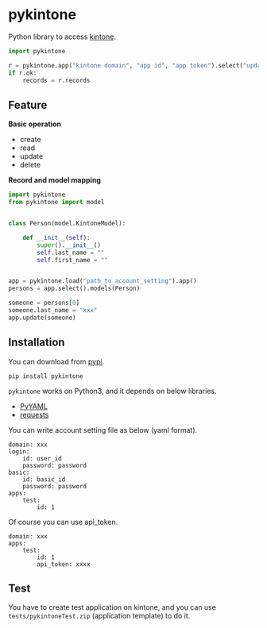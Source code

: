 # pykintone

Python library to access [kintone](https://kintone.cybozu.com).

```python
import pykintone

r = pykintone.app("kintone domain", "app id", "app token").select("updated_time > NOW()")
if r.ok:
    records = r.records
```

## Feature

**Basic operation**

* create
* read
* update
* delete

**Record and model mapping**

```python
import pykintone
from pykintone import model


class Person(model.KintoneModel):

    def __init__(self):
        super().__init__()
        self.last_name = ""
        self.first_name = ""


app = pykintone.load("path_to_account_setting").app()
persons = app.select().models(Person)

someone = persons[0]
someone.last_name = "xxx"
app.update(someone)

```

## Installation

You can download from [pypi](https://pypi.python.org/pypi/pykintone).

```
pip install pykintone
```

`pykintone` works on Python3, and it depends on below libraries.

* [PyYAML](http://pyyaml.org/wiki/PyYAML)
* [requests](http://docs.python-requests.org/en/latest/)

You can write account setting file as below (yaml format).

```
domain: xxx
login:
    id: user_id
    password: password
basic:
    id: basic_id
    password: password
apps:
    test:
        id: 1
```

Of course you can use api_token. 

```
domain: xxx
apps:
    test:
        id: 1
        api_token: xxxx
```

## Test

You have to create test application on kintone, and you can use `tests/pykintoneTest.zip` (application template) to do it.
